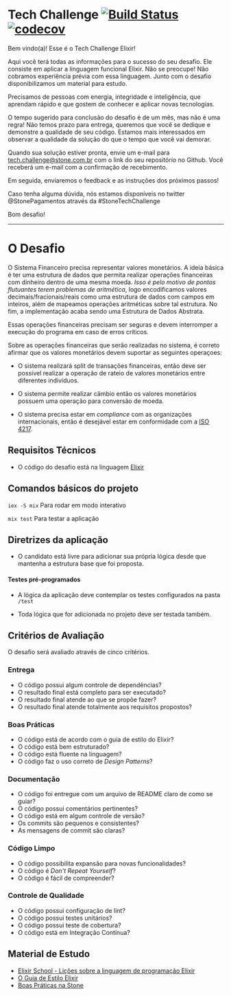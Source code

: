 # Tech Challenge [![Build Status](https://travis-ci.org/evaldobratti/tech-challenge.svg?branch=master)](https://travis-ci.org/evaldobratti/tech-challenge)[![codecov](https://codecov.io/gh/evaldobratti/tech-challenge/branch/master/graph/badge.svg)](https://codecov.io/gh/evaldobratti/tech-challenge)

Bem vindo(a)! Esse é o Tech Challenge Elixir!

Aqui você terá todas as informações para o sucesso do seu desafio. Ele consiste em aplicar a linguagem funcional Elixir. Não se preocupe! Não cobramos experiência prévia com essa linguagem. Junto com o desafio disponibilizamos um material para estudo.

Precisamos de pessoas com energia, integridade e inteligência, que aprendam rápido e que gostem de conhecer e aplicar novas tecnologias.

O tempo sugerido para conclusão do desafio é de um mês, mas não é uma regra! Não temos prazo para entrega, queremos que você se dedique e demonstre a qualidade de seu código. Estamos mais interessados em observar a qualidade da solução do que o tempo que você vai demorar.

Quando sua solução estiver pronta, envie um e-mail para tech.challenge@stone.com.br com o link do seu repositório no Github. Você receberá um e-mail com a confirmação de recebimento.

Em seguida, enviaremos o feedback e as instruções dos próximos passos!

Caso tenha alguma dúvida, nós estamos disponíveis no twitter @StonePagamentos através da #StoneTechChallenge

Bom desafio!

---

# O Desafio

O Sistema Financeiro precisa representar valores monetários. A ideia básica é ter uma estrutura de dados que permita realizar operações financeiras com dinheiro dentro de uma mesma moeda. _Isso é pelo motivo de pontos flutuantes terem problemas de aritmética_, logo encodificamos valores decimais/fracionais/reais como uma estrutura de dados com campos em inteiros, além de mapeamos operações aritméticas sobre tal estrutura. No fim, a implementação acaba sendo uma Estrutura de Dados Abstrata.

Essas operações financeiras precisam ser seguras e devem interromper a execução do programa em caso de erros críticos.

Sobre as operações financeiras que serão realizadas no sistema, é correto afirmar que os valores monetários devem suportar as seguintes operaçoes:

* O sistema realizará split de transações financeiras, então deve ser possível realizar a operação de rateio de valores monetários entre diferentes indivíduos.

* O sistema permite realizar câmbio então os valores monetários possuem uma operação para conversão de moeda.

* O sistema precisa estar em _compliance_ com as organizações internacionais, então é desejável estar em conformidade com a [ISO 4217](https://pt.wikipedia.org/wiki/ISO_4217).

## Requisitos Técnicos

* O código do desafio está na linguagem [Elixir](http://elixir-lang.github.io/)

## Comandos básicos do projeto

`iex -S mix` Para rodar em modo interativo

`mix test` Para testar a aplicação

## Diretrizes da aplicação

- O candidato está livre para adicionar sua própria lógica desde que mantenha a estrutura base que foi proposta.

#### Testes pré-programados

- A lógica da aplicação deve contemplar os testes configurados na pasta `/test`

- Toda lógica que for adicionada no projeto deve ser testada também. 

## Critérios de Avaliação

O desafio será avaliado através de cinco critérios.

### Entrega

* O código possui algum controle de dependências?
* O resultado final está completo para ser executado?
* O resultado final atende ao que se propõe fazer?
* O resultado final atende totalmente aos requisitos propostos?

### Boas Práticas

* O código está de acordo com o guia de estilo do Elixir?
* O código está bem estruturado?
* O código está fluente na linguagem?
* O código faz o uso correto de _Design Patterns_?

### Documentação

* O código foi entregue com um arquivo de README claro de como se guiar?
* O código possui comentários pertinentes?
* O código está em algum controle de versão?
* Os commits são pequenos e consistentes?
* As mensagens de commit são claras?

### Código Limpo

* O código possibilita expansão para novas funcionalidades?
* O código é _Don't Repeat Yourself_?
* O código é fácil de compreender?

### Controle de Qualidade

* O código possui configuração de lint?
* O código possui testes unitários?
* O código possui teste de cobertura?
* O código está em Integração Contínua?

## Material de Estudo
* [Elixir School - Lições sobre a linguagem de programação Elixir](https://elixirschool.com/pt/)
* [O Guia de Estilo Elixir](https://github.com/gusaiani/elixir_style_guide/blob/master/README_ptBR.md)
* [Boas Práticas na Stone](https://github.com/stone-payments/stoneco-best-practices/blob/master/README_pt.md)
